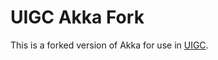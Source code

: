 # UIGC Akka Fork

This is a forked version of Akka for use in [UIGC](https://github.com/dplyukhin/uigc).
